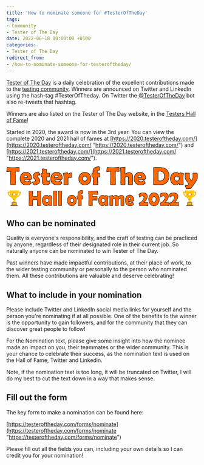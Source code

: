 ```yaml
---
title: 'How to nominate someone for #TesterOfTheDay'
tags:
- Community
- Tester of The Day
date: 2022-06-18 00:00:00 +0100
categories:
- Tester of The Day
redirect_from:
- /how-to-nominate-someone-for-testeroftheday/
---
```

[Tester of The Day](https://www.testeroftheday.com/) is a daily celebration of the excellent contributions made to the [testing community](https://www.dowen.me.uk/posts/interviews-with-testers/). Winners are announced on Twitter and LinkedIn using the hash-tag #TesterOfTheday. On Twitter the [@TesterOfTheDay](https://twitter.com/testeroftheday) bot also re-tweets that hashtag.

Winners are also listed on the Tester of The Day website, in the [Testers Hall of Fame](https://www.testeroftheday.com/)!

Started in 2020, the award is now in the 3rd year. You can view the complete 2020 and 2021 hall of fames at [https://2020.testeroftheday.com/](https://2020.testeroftheday.com/ "https://2020.testeroftheday.com/") and [https://2021.testeroftheday.com/](https://2021.testeroftheday.com/ "https://2021.testeroftheday.com/").

![](/uploads/hall-of-fame-header-2022-44a83f12.png)

## Who can be nominated

Quality is everyone's responsibility, and the craft of testing can be practiced by anyone, regardless of their designated role in their current job. So naturally anyone can be nominated to win Tester of The Day.

Past winners have made impactful contributions, at their place of work, to the wider testing community or personally to the person who nominated them. All these contributions are valuable and deserve celebrating!

## What to include in your nomination

Please include Twitter and LinkedIn social media links for yourself and the person you're nominating if at all possible. One of the benefits to the winner is the opportunity to gain followers, and for the community that they can discover great people to follow!

For the Nomination text, please give some insight into how the nominee made an impact on you, their teammates or the wider community. This is your chance to celebrate their success, as the nomination text is used on the Hall of Fame, Twitter and Linkedin.

Note, if the nomination text is too long, it will be truncated on Twitter, I will do my best to cut the text down in a way that makes sense.

## Fill out the form

The key form to make a nomination can be found here:

[https://testeroftheday.com/forms/nominate](https://testeroftheday.com/forms/nominate "https://testeroftheday.com/forms/nominate")

Please fill out all the fields you can, including your own details so I can credit you for your nomination!